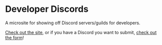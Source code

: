 # Developer Discords

A microsite for showing off Discord servers/guilds for developers. 

[Check out the site](https://devdiscords.pages.dev/), or if you have a Discord you want to submit, [check out the form](https://airtable.com/shrnzSPjSLOVipQRY)!
